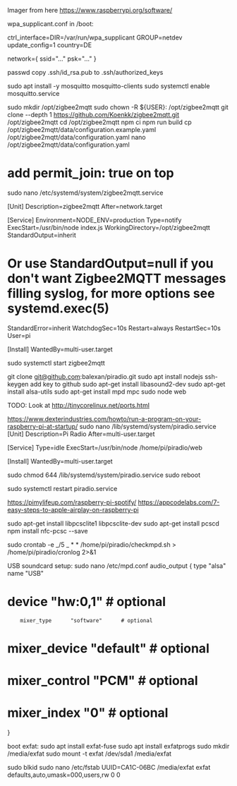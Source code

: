 Imager from here https://www.raspberrypi.org/software/

wpa_supplicant.conf in /boot:

ctrl_interface=DIR=/var/run/wpa_supplicant GROUP=netdev
update_config=1
country=DE

network={
ssid="..."
psk="..."
}

passwd
copy .ssh/id_rsa.pub to .ssh/authorized_keys

sudo apt install -y mosquitto mosquitto-clients
sudo systemctl enable mosquitto.service

sudo mkdir /opt/zigbee2mqtt
sudo chown -R ${USER}: /opt/zigbee2mqtt
git clone --depth 1 https://github.com/Koenkk/zigbee2mqtt.git /opt/zigbee2mqtt
cd /opt/zigbee2mqtt
npm ci
npm run build
cp /opt/zigbee2mqtt/data/configuration.example.yaml /opt/zigbee2mqtt/data/configuration.yaml
nano /opt/zigbee2mqtt/data/configuration.yaml
# add permit_join: true on top

sudo nano /etc/systemd/system/zigbee2mqtt.service

[Unit]
Description=zigbee2mqtt
After=network.target

[Service]
Environment=NODE_ENV=production
Type=notify
ExecStart=/usr/bin/node index.js
WorkingDirectory=/opt/zigbee2mqtt
StandardOutput=inherit
# Or use StandardOutput=null if you don't want Zigbee2MQTT messages filling syslog, for more options see systemd.exec(5)
StandardError=inherit
WatchdogSec=10s
Restart=always
RestartSec=10s
User=pi

[Install]
WantedBy=multi-user.target

sudo systemctl start zigbee2mqtt


git clone git@github.com:balexan/piradio.git
sudo apt install nodejs
ssh-keygen
add key to github
sudo apt-get install libasound2-dev
sudo apt-get install alsa-utils
sudo apt-get install mpd mpc
sudo node web

TODO: Look at http://tinycorelinux.net/ports.html

https://www.dexterindustries.com/howto/run-a-program-on-your-raspberry-pi-at-startup/
sudo nano /lib/systemd/system/piradio.service
[Unit]
Description=Pi Radio
After=multi-user.target

[Service]
Type=idle
ExecStart=/usr/bin/node /home/pi/piradio/web

[Install]
WantedBy=multi-user.target

sudo chmod 644 /lib/systemd/system/piradio.service
sudo reboot

sudo systemctl restart piradio.service

https://pimylifeup.com/raspberry-pi-spotify/
https://appcodelabs.com/7-easy-steps-to-apple-airplay-on-raspberry-pi

sudo apt-get install libpcsclite1 libpcsclite-dev
sudo apt-get install pcscd
npm install nfc-pcsc --save

sudo crontab -e
_/5 _ \* \* /home/pi/piradio/checkmpd.sh > /home/pi/piradio/cronlog 2>&1

USB soundcard setup:
sudo nano /etc/mpd.conf
audio_output {
type "alsa"
name "USB"

# device "hw:0,1" # optional

        mixer_type      "software"      # optional

# mixer_device "default" # optional

# mixer_control "PCM" # optional

# mixer_index "0" # optional

}

boot exfat:
sudo apt install exfat-fuse
sudo apt install exfatprogs
sudo mkdir /media/exfat
sudo mount -t exfat /dev/sda1 /media/exfat

sudo blkid
sudo nano /etc/fstab
UUID=CA1C-06BC /media/exfat exfat defaults,auto,umask=000,users,rw 0 0
